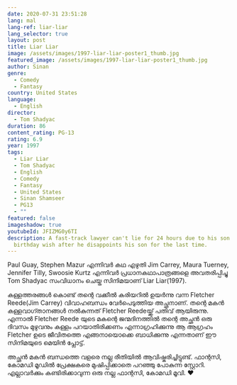 ```yaml
---
date: 2020-07-31 23:51:28
lang: mal
lang-ref: liar-liar
lang_selector: true
layout: post
title: Liar Liar
image: /assets/images/1997-liar-liar-poster1_thumb.jpg
featured_image: /assets/images/1997-liar-liar-poster1_thumb.jpg
author: Sinan
genre:
  - Comedy
  - Fantasy
country: United States
language:
  - English
director:
  - Tom Shadyac
duration: 86
content_rating: PG-13
rating: 6.9
year: 1997
tags:
  - Liar Liar
  - Tom Shadyac
  - English
  - Comedy
  - Fantasy
  - United States
  - Sinan Shamseer
  - PG13
  - ""
featured: false
imageshadow: true
youtubeId: JFIZMG0y6TI
description: A fast-track lawyer can't lie for 24 hours due to his son's
  birthday wish after he disappoints his son for the last time.
---
```

Paul Guay, Stephen Mazur എന്നിവർ കഥ എഴുതി Jim Carrey, Maura Tuerney, Jennifer Tilly, Swoosie Kurtz എന്നിവർ പ്രധാനകഥാപാത്രങ്ങളെ അവതരിപ്പിച്ചു Tom Shadyac സംവിധാനം ചെയ്ത സിനിമയാണ്  Liar Liar(1997). 

കള്ളത്തരങ്ങൾ കൊണ്ട് തന്റെ വക്കീൽ കരിയറിൽ ഉയർന്നു വന്ന Fletcher Reede(Jim Carrey) വിവാഹബന്ധം വേർപെടുത്തിയ അച്ഛനാണ്. തന്റെ മകൻ കള്ളവാഗ്താനങ്ങൾ നൽകുന്നത് Fletcher Reedeയ്ക്ക് പതിവ് ആയിരുന്നു. എന്നാൽ Fletcher Reede യുടെ മകന്റെ ജന്മദിനത്തിൽ തന്റെ അച്ഛൻ ഒരു ദിവസം മുഴുവനും കള്ളം പറയാതിരിക്കണം എന്നാഗ്രഹിക്കുന്നു ആ ആഗ്രഹം Fletcher ഉടെ ജീവിതത്തെ എങ്ങനായൊക്കെ ബാധിക്കുന്നു എന്നതാണ് ഈ സിനിമയുടെ മെയിൻ പ്ലോട്ട്. 

അച്ഛൻ മകൻ ബന്ധത്തെ വളരെ നല്ല രീതിയിൽ ആവിഷ്കരിച്ചിട്ടുണ്ട്. 
ഫാന്റസി, കോമഡി മൂഡിൽ പ്രേക്ഷകരെ മുഷിപ്പിക്കാതെ പറഞ്ഞു പോകുന്ന സ്റ്റോറി. 
എല്ലാവർക്കും കണ്ടിരിക്കാവുന്ന ഒരു നല്ല ഫാന്റസി, കോമഡി മൂവി. ❤